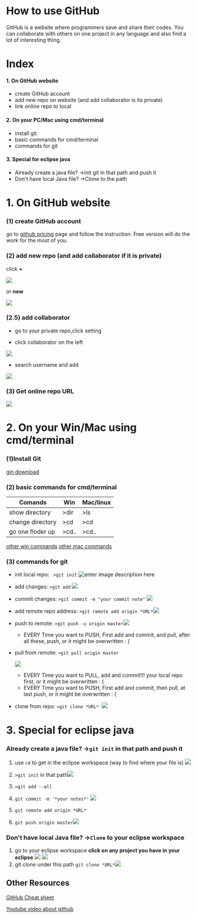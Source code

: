

# How to use GitHub
GitHub is a website where programmers save and share their codes. 
You can collaborate with others on one project in any language and also find a lot of interesting thing.

# Index
#### 1. On GitHub website
 * create GitHub account
 * add new repo on website (and add collaborator is its private) 
 * link online repo to local
#### 2. On your PC/Mac using cmd/terminal
 * install git
 * basic commands for cmd/terminal
 * commands for git
#### 3. Special for eclipse java
 * Already create a java file? ->init git in that path and push it
 * Don't have local Java file? ->Clone to the path
 

# 1. On GitHub website
 ### (1) create GitHub account
 go to [github pricing](https://github.com/pricing) page and follow the instruction.
 Free version will do the work for the most of you.
 
 ### (2) add new repo (and add collaborator if it is private) 
 click **+**
 
 ![](https://help.github.com/assets/images/help/repository/repo-create.png)
 
 or **new**
 
 ![](https://github.com/ledong1/HowToUseGitHub/blob/master/Snipaste_2020-02-12_01-36-04.png?raw=true)
 
 ### (2.5) add collaborator
 * go to your private repo,click setting
 
 * click collaborator on the left
 
 ![](https://github.com/ledong1/HowToUseGitHub/blob/master/Snipaste_2020-02-12_01-51-13.png?raw=true)
 
 * search username and add
 
 ![](https://github.com/ledong1/HowToUseGitHub/blob/master/Snipaste_2020-02-12_01-52-56.png?raw=true)
 
 ### (3) Get online repo URL
![](https://github.com/ledong1/HowToUseGitHub/blob/master/geturl.png?raw=true)
 
 
# 2. On your Win/Mac using cmd/terminal
### (1)Install Git
[gin download](https://git-scm.com/downloads)
### (2) basic commands for cmd/terminal

| Comands| Win |Mac/linux  | 
|--|--|--|
|show directory | >dir |>ls  |
|change directory|>cd|>cd|
|go one floder up|>cd\.\.|>cd\.\.|
[other win commands](https://www.digitalcitizen.life/command-prompt-how-use-basic-commands)
[other mac commands](https://macpaw.com/how-to/use-terminal-on-mac)
  
### (3) commands for git
   * init local repo: ` >git init` ![enter image description here](https://github.com/ledong1/HowToUseGitHub/blob/master/git%20init.png?raw=true)
   * add changes: `>git add`
![](https://github.com/ledong1/HowToUseGitHub/blob/master/git%20add.png?raw=true)
   * commit changes: `>git commit -m "your commit note"` ![](https://github.com/ledong1/HowToUseGitHub/blob/master/git%20commit.png?raw=true)
   * add remote repo address: `>git remote add origin *URL*`![](https://github.com/ledong1/HowToUseGitHub/blob/master/git%20remote%20add.png?raw=true)

   * push to remote: `>git push -u origin master`![](https://github.com/ledong1/HowToUseGitHub/blob/master/git%20push.png?raw=true)
	 * EVERY Time you want to PUSH, First add and commit, and pull, after all these, push, or it might be 		   overwritten : (
   * pull from remote: `>git pull origin master`
     
      ![](https://github.com/ledong1/HowToUseGitHub/blob/master/git%20pull.png?raw=true)
   
     * EVERY Time you want to PULL, add and commit!!! your local repo first, or it might be overwritten : (
     * EVERY Time you want to PUSH, First add and commit, then pull, at last push, or it might be overwritten : (
   * clone from repo: `>git clone *URL* `![](https://github.com/ledong1/HowToUseGitHub/blob/master/git%20clone.png?raw=true)
   
# 3. Special for eclipse java
  ### Already create a java file?   ->`git init` in that path and push it
   1. use `cd` to get in the eclipse workspace
  (way to find where your file is)
  ![](https://github.com/ledong1/HowToUseGitHub/blob/master/eclipse%20path.png?raw=true)
    
   2. `>git init`  in that path![](https://github.com/ledong1/HowToUseGitHub/blob/master/git%20init%20in%20that%20path.png?raw=true)
    
   3. `>git add --all`
    
   4. `git commit -m '*your notes*'`
    ![](https://github.com/ledong1/HowToUseGitHub/blob/master/git%20add%20commit.png?raw=true)
    
   6. `git remote add origin *URL*`
    
   7. `git push origin master`![](https://github.com/ledong1/HowToUseGitHub/blob/master/gitpush3.png?raw=true)
  
  ### Don't have local Java file?  ->`Clone` to your eclipse workspace
1. go to your eclipse workspace 
	**click on any project you have in your eclipse**
	 ![](https://github.com/ledong1/HowToUseGitHub/blob/master/eclipse%20path.png?raw=true)
![](https://github.com/ledong1/HowToUseGitHub/blob/master/eclipseworkspace%20path.png?raw=true)
2. git clone under this path `git clone *URL*`![](https://github.com/ledong1/HowToUseGitHub/blob/master/git%20clone%20to%20eclipse.png?raw=true)


## Other Resources

 [GitHub Cheat sheet](https://education.github.com/git-cheat-sheet-education.pdf)
 
 [Youtube video about github](https://www.youtube.com/watch?v=SWYqp7iY_Tc) 



